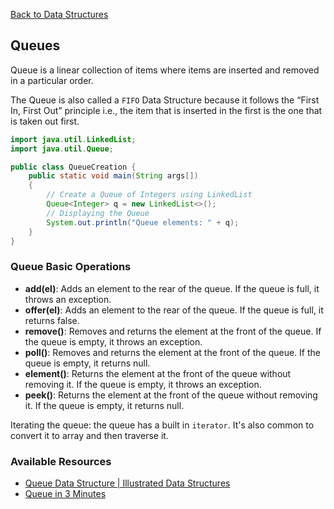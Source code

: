 [Back to Data Structures](01-data-structures.md)
## Queues

Queue is a linear collection of items where items are inserted and removed in a particular order. 

The Queue is also called a `FIFO` Data Structure because it follows the “First In, First Out” principle i.e., the item that is inserted in the first is the one that is taken out first.

```JAVA
import java.util.LinkedList;
import java.util.Queue;

public class QueueCreation {
  	public static void main(String args[]) 
    {
        // Create a Queue of Integers using LinkedList
        Queue<Integer> q = new LinkedList<>();
        // Displaying the Queue
        System.out.println("Queue elements: " + q);
    }
}
```

### Queue Basic Operations

- **add(el)**: Adds an element to the rear of the queue. If the queue is full, it throws an exception.
- **offer(el)**: Adds an element to the rear of the queue. If the queue is full, it returns false.
- **remove()**: Removes and returns the element at the front of the queue. If the queue is empty, it throws an exception.
- **poll()**: Removes and returns the element at the front of the queue. If the queue is empty, it returns null.
- **element()**: Returns the element at the front of the queue without removing it. If the queue is empty, it throws an exception.
- **peek()**: Returns the element at the front of the queue without removing it. If the queue is empty, it returns null.

Iterating the queue: the queue has a built in `iterator`. It's also common to convert it to array and then traverse it.
### Available Resources

- [Queue Data Structure | Illustrated Data Structures](https://www.youtube.com/watch?v=mDCi1lXd9hc)
- [Queue in 3 Minutes](https://www.youtube.com/watch?v=D6gu-_tmEpQ)